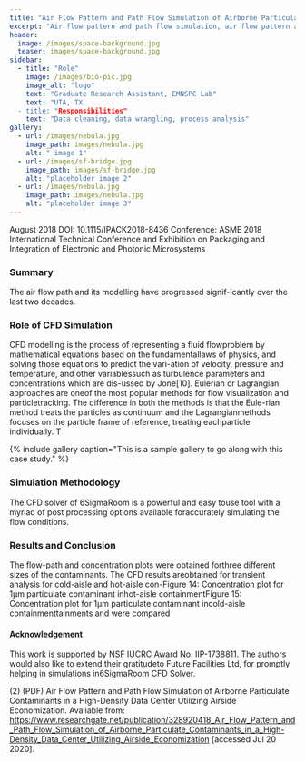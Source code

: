```yaml
---
title: "Air Flow Pattern and Path Flow Simulation of Airborne Particulate Contaminants in a High-Density Data Center Utilizing Airside Economization"
excerpt: "Air flow pattern and path flow simulation, air flow pattern and path flow simulation"
header:
  image: /images/space-background.jpg
  teaser: images/space-background.jpg
sidebar:
  - title: "Role"
    image: /images/bio-pic.jpg
    image_alt: "logo"
    text: "Graduate Research Assistant, EMNSPC Lab"
    text: "UTA, TX
  - title: "Responsibilities"
    text: "Data cleaning, data wrangling, process analysis"
gallery:
  - url: /images/nebula.jpg
    image_path: images/nebula.jpg
    alt: " image 1"
  - url: /images/sf-bridge.jpg
    image_path: images/sf-bridge.jpg
    alt: "placeholder image 2"
  - url: /images/nebula.jpg
    image_path: images/nebula.jpg
    alt: "placeholder image 3"
---
```


August 2018
DOI: 10.1115/IPACK2018-8436
Conference: ASME 2018 International Technical Conference and Exhibition on Packaging and Integration of Electronic and Photonic Microsystems

### Summary 
The air flow path and its modelling have progressed signif-icantly over the last two decades.  

### Role of CFD Simulation
CFD modelling is the process of representing a fluid flowproblem  by  mathematical  equations  based  on  the  fundamentallaws of physics, and solving those equations to predict the vari-ation of velocity, pressure and temperature, and other variablessuch as turbulence parameters and concentrations which are dis-ussed by Jone[10].  Eulerian or Lagrangian approaches are oneof the most popular methods for flow visualization and particletracking.   The difference in both the methods is that the Eule-rian method treats the particles as continuum and the Lagrangianmethods focuses on the particle frame of reference, treating eachparticle individually. T 

{% include gallery caption="This is a sample gallery to go along with this case study." %}

### Simulation Methodology
The CFD solver of 6SigmaRoom is a powerful and easy touse tool with a myriad of post processing options available foraccurately simulating the flow conditions.   


### Results and Conclusion

The  flow-path  and  concentration  plots  were  obtained  forthree different sizes of the contaminants.  The CFD results areobtained for transient analysis for cold-aisle and hot-aisle con-Figure 14: Concentration plot for 1μm particulate contaminant inhot-aisle containmentFigure 15: Concentration plot for 1μm particulate contaminant incold-aisle containmenttainments and were compared 


#### Acknowledgement
This  work  is  supported  by  NSF  IUCRC  Award  No.   IIP-1738811.  The authors would also like to extend their gratitudeto Future Facilities Ltd, for promptly helping in simulations in6SigmaRoom CFD Solver. 

(2) (PDF) Air Flow Pattern and Path Flow Simulation of Airborne Particulate Contaminants in a High-Density Data Center Utilizing Airside Economization. Available from: https://www.researchgate.net/publication/328920418_Air_Flow_Pattern_and_Path_Flow_Simulation_of_Airborne_Particulate_Contaminants_in_a_High-Density_Data_Center_Utilizing_Airside_Economization [accessed Jul 20 2020].

